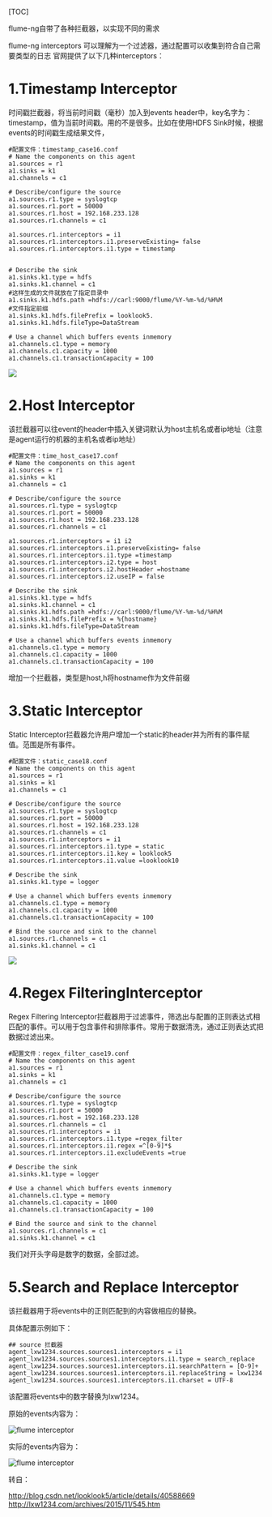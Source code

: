[TOC]

flume-ng自带了各种拦截器，以实现不同的需求

flume-ng  interceptors 可以理解为一个过滤器，通过配置可以收集到符合自己需要类型的日志
官网提供了以下几种interceptors：

# 1.Timestamp Interceptor

时间戳拦截器，将当前时间戳（毫秒）加入到events header中，key名字为：timestamp，值为当前时间戳。用的不是很多。比如在使用HDFS Sink时候，根据events的时间戳生成结果文件，

```
#配置文件：timestamp_case16.conf  
# Name the components on this agent  
a1.sources = r1  
a1.sinks = k1  
a1.channels = c1  
   
# Describe/configure the source  
a1.sources.r1.type = syslogtcp  
a1.sources.r1.port = 50000  
a1.sources.r1.host = 192.168.233.128  
a1.sources.r1.channels = c1  
   
a1.sources.r1.interceptors = i1  
a1.sources.r1.interceptors.i1.preserveExisting= false  
a1.sources.r1.interceptors.i1.type = timestamp  
   
   
# Describe the sink  
a1.sinks.k1.type = hdfs  
a1.sinks.k1.channel = c1  
#这样生成的文件就放在了指定目录中
a1.sinks.k1.hdfs.path =hdfs://carl:9000/flume/%Y-%m-%d/%H%M  
#文件指定前缀
a1.sinks.k1.hdfs.filePrefix = looklook5.  
a1.sinks.k1.hdfs.fileType=DataStream  
   
# Use a channel which buffers events inmemory  
a1.channels.c1.type = memory  
a1.channels.c1.capacity = 1000  
a1.channels.c1.transactionCapacity = 100 
```


![](/Users/chenyansong/Documents/note/images/bigdata/flume/timestamp-interceptor.jpeg)


# 2.Host Interceptor

该拦截器可以往event的header中插入关键词默认为host主机名或者ip地址（注意是agent运行的机器的主机名或者ip地址）

```
#配置文件：time_host_case17.conf  
# Name the components on this agent  
a1.sources = r1  
a1.sinks = k1  
a1.channels = c1  
   
# Describe/configure the source  
a1.sources.r1.type = syslogtcp  
a1.sources.r1.port = 50000  
a1.sources.r1.host = 192.168.233.128  
a1.sources.r1.channels = c1  
   
a1.sources.r1.interceptors = i1 i2  
a1.sources.r1.interceptors.i1.preserveExisting= false  
a1.sources.r1.interceptors.i1.type =timestamp  
a1.sources.r1.interceptors.i2.type = host  
a1.sources.r1.interceptors.i2.hostHeader =hostname  
a1.sources.r1.interceptors.i2.useIP = false  
   
# Describe the sink  
a1.sinks.k1.type = hdfs  
a1.sinks.k1.channel = c1  
a1.sinks.k1.hdfs.path =hdfs://carl:9000/flume/%Y-%m-%d/%H%M  
a1.sinks.k1.hdfs.filePrefix = %{hostname}  
a1.sinks.k1.hdfs.fileType=DataStream  
   
# Use a channel which buffers events inmemory  
a1.channels.c1.type = memory  
a1.channels.c1.capacity = 1000  
a1.channels.c1.transactionCapacity = 100 
```

增加一个拦截器，类型是host,h将hostname作为文件前缀


# 3.Static Interceptor

Static Interceptor拦截器允许用户增加一个static的header并为所有的事件赋值。范围是所有事件。

```
#配置文件：static_case18.conf  
# Name the components on this agent  
a1.sources = r1  
a1.sinks = k1  
a1.channels = c1  
   
# Describe/configure the source  
a1.sources.r1.type = syslogtcp  
a1.sources.r1.port = 50000  
a1.sources.r1.host = 192.168.233.128  
a1.sources.r1.channels = c1  
a1.sources.r1.interceptors = i1  
a1.sources.r1.interceptors.i1.type = static  
a1.sources.r1.interceptors.i1.key = looklook5  
a1.sources.r1.interceptors.i1.value =looklook10  
   
# Describe the sink  
a1.sinks.k1.type = logger  
   
# Use a channel which buffers events inmemory  
a1.channels.c1.type = memory  
a1.channels.c1.capacity = 1000  
a1.channels.c1.transactionCapacity = 100  
   
# Bind the source and sink to the channel  
a1.sources.r1.channels = c1  
a1.sinks.k1.channel = c1

```


![](/Users/chenyansong/Documents/note/images/bigdata/flume/static-interceptor.jpeg)



# 4.Regex FilteringInterceptor

Regex Filtering Interceptor拦截器用于过滤事件，筛选出与配置的正则表达式相匹配的事件。可以用于包含事件和排除事件。常用于数据清洗，通过正则表达式把数据过滤出来。

```
#配置文件：regex_filter_case19.conf  
# Name the components on this agent  
a1.sources = r1  
a1.sinks = k1  
a1.channels = c1  
   
# Describe/configure the source  
a1.sources.r1.type = syslogtcp  
a1.sources.r1.port = 50000  
a1.sources.r1.host = 192.168.233.128  
a1.sources.r1.channels = c1  
a1.sources.r1.interceptors = i1  
a1.sources.r1.interceptors.i1.type =regex_filter  
a1.sources.r1.interceptors.i1.regex =^[0-9]*$  
a1.sources.r1.interceptors.i1.excludeEvents =true  
   
# Describe the sink  
a1.sinks.k1.type = logger  
   
# Use a channel which buffers events inmemory  
a1.channels.c1.type = memory  
a1.channels.c1.capacity = 1000  
a1.channels.c1.transactionCapacity = 100  
   
# Bind the source and sink to the channel  
a1.sources.r1.channels = c1  
a1.sinks.k1.channel = c1 

```

我们对开头字母是数字的数据，全部过滤。



# 5.Search and Replace Interceptor

该拦截器用于将events中的正则匹配到的内容做相应的替换。

具体配置示例如下：

```
## source 拦截器
agent_lxw1234.sources.sources1.interceptors = i1
agent_lxw1234.sources.sources1.interceptors.i1.type = search_replace
agent_lxw1234.sources.sources1.interceptors.i1.searchPattern = [0-9]+
agent_lxw1234.sources.sources1.interceptors.i1.replaceString = lxw1234
agent_lxw1234.sources.sources1.interceptors.i1.charset = UTF-8 

```

该配置将events中的数字替换为lxw1234。

原始的events内容为：



![flume interceptor](E:\git-workspace\note\bigdata\flume\search_replace.jpg)

实际的events内容为：



![flume interceptor](E:\git-workspace\note\bigdata\flume\search_replace2.jpg)





转自：

http://blog.csdn.net/looklook5/article/details/40588669
http://lxw1234.com/archives/2015/11/545.htm






